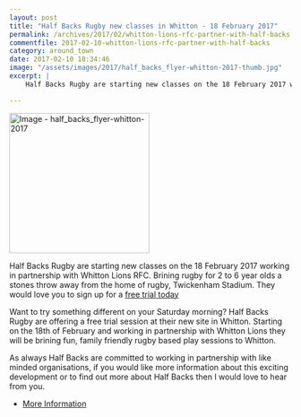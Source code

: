 ```yaml
---
layout: post
title: "Half Backs Rugby new classes in Whitton - 18 February 2017"
permalink: /archives/2017/02/whitton-lions-rfc-partner-with-half-backs.html
commentfile: 2017-02-10-whitton-lions-rfc-partner-with-half-backs
category: around_town
date: 2017-02-10 18:34:46
image: "/assets/images/2017/half_backs_flyer-whitton-2017-thumb.jpg"
excerpt: |
    Half Backs Rugby are starting new classes on the 18 February 2017 working in partnership with Whitton Lions RFC. Brining rugby for 2 to 6 year olds a stones throw away from the home of rugby, Twickenham Stadium.

---
```


<a href="/assets/images/2017/half_backs_flyer-whitton-2017.jpg" title="Click for a larger image"><img src="/assets/images/2017/half_backs_flyer-whitton-2017-thumb.jpg" width="250" alt="Image - half_backs_flyer-whitton-2017"  class="photo right"/></a>

Half Backs Rugby are starting new classes on the 18 February 2017 working in partnership with Whitton Lions RFC. Brining rugby for 2 to 6 year olds a stones throw away from the home of rugby, Twickenham Stadium. They would love you to sign up for a [free trial today](http://bit.ly/2ihrR0D)

Want to try something different on your Saturday morning? Half Backs Rugby are offering a free trial session at their new site in Whitton. Starting on the 18th of February and working in partnership with Whitton Lions they will be brining fun, family friendly rugby based play sessions to Whitton.

As always Half Backs are committed to working in partnership with like minded organisations, if you would like more information about this exciting development or to find out more about Half Backs then I would love to hear from you.

-   [More Information](http://bit.ly/2ihrR0D)

